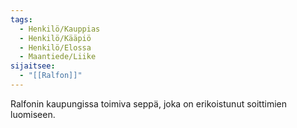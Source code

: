 ```yaml
---
tags:
  - Henkilö/Kauppias
  - Henkilö/Kääpiö
  - Henkilö/Elossa
  - Maantiede/Liike
sijaitsee:
  - "[[Ralfon]]"
---
```

Ralfonin kaupungissa toimiva seppä, joka on erikoistunut soittimien luomiseen.